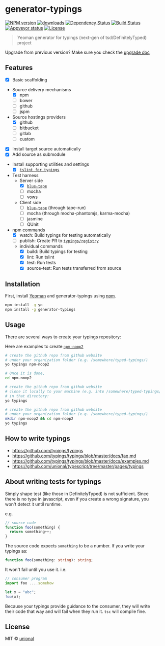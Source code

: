 # generator-typings

[![NPM version][npm-image]][npm-url]
[![downloads][downloads-image]][downloads-url]
[![Dependency Status][daviddm-image]][daviddm-url]
[![Build Status][travis-image]][travis-url]
[![Appveyor status][appveyor-image]][appveyor-url]
[![License][license-image]][license-url]

> Yeoman generator for typings (next-gen of tsd/DefinitelyTyped) project

Upgrade from previous version? Make sure you check the [upgrade doc](./UPGRADE.md)

## Features

- [x] Basic scaffolding
- Source delivery mechanisms
  - [x] npm
  - [ ] bower
  - [ ] github
  - [ ] jspm
- Source hostings providers
  - [x] github
  - [ ] bitbucket
  - [ ] gitlab
  - [ ] custom
- [x] Install target source automatically
- [x] Add source as submodule
- Install supporting utilities and settings
  - [x] [`tslint for typings`](https://github.com/typings/tslint-config-typings)
- Test harness
  - Server side
    - [x] [`blue-tape`](https://www.npmjs.com/package/blue-tape)
    - [ ] mocha
    - [ ] vows
  - Client side
    - [ ] [`blue-tape`](https://www.npmjs.com/package/blue-tape) (through tape-run)
    - [ ] mocha (through mocha-phantomjs, karma-mocha)
    - [ ] jasmine
    - [ ] QUnit
- npm commands
  - [x] watch: Build typings for testing automatically
  - [ ] publish: Create PR to [`typings/registry`](https://github.com/typings/registry)
  - individual commands
    - [x] build: Build typings for testing
    - [x] lint: Run tslint
    - [x] test: Run tests
    - [x] source-test: Run tests transferred from source

## Installation

First, install [Yeoman](http://yeoman.io) and generator-typings using [npm](https://www.npmjs.com/).

```sh
npm install -g yo
npm install -g generator-typings
```

## Usage

There are several ways to create your typings repository:

Here are examples to create [`npm-noop2`](https://github.com/typed-typings/npm-noop2)

```sh
# create the github repo from github website
# under your organization folder (e.g. /somewhere/typed-typings/)
yo typings npm-noop2

# Once it is done,
cd npm-noop2
```

```sh
# create the github repo from github website
# clone it locally to your machine (e.g. into /somewhere/typed-typings/npm-noop2/)
# in that directory:
yo typings
```

```sh
# create the github repo from github website
# under your organization folder (e.g. /somewhere/typed-typings/)
mkdir npm-noop2 && cd npm-noop2
yo typings
```



## How to write typings

- https://github.com/typings/typings
- https://github.com/typings/typings/blob/master/docs/faq.md
- https://github.com/typings/typings/blob/master/docs/examples.md
- https://github.com/unional/typescript/tree/master/pages/typings

## About writing tests for typings

Simply shape test (like those in DefinitelyTyped) is not sufficient.
Since there is no type in javascript, even if you create a wrong signature, you won't detect it until runtime.

e.g.

```js
// source code
function foo(something) {
  return something++;
}
```

The source code expects `something` to be a number. If you write your typings as:

```ts
function foo(something: string): string;
```

It won't fail until you use it. i.e.

```ts
// consumer program
import foo ....somehow

let x = "abc";
foo(x);
```

Because your typings provide guidance to the consumer, they will write their code that way and will fail when they run it.
`tsc` will compile fine.

## License

MIT © [unional](https://github.com/unional)


[npm-image]: https://badge.fury.io/js/generator-typings.svg
[npm-url]: https://npmjs.org/package/generator-typings
[downloads-image]: https://img.shields.io/npm/dm/generator-typings.svg?style=flat
[downloads-url]: https://npmjs.org/package/generator-typings
[travis-image]: https://travis-ci.org/typings/generator-typings.svg?branch=master
[travis-url]: https://travis-ci.org/typings/generator-typings
[daviddm-image]: https://david-dm.org/typings/generator-typings.svg?theme=shields.io
[daviddm-url]: https://david-dm.org/typings/generator-typings
[license-image]: http://img.shields.io/:license-mit-blue.svg?style=flat-square
[license-url]: http://unional.mit-license.org
[appveyor-image]: https://ci.appveyor.com/api/projects/status/hsl5yotnplivq8b9/branch/master?svg=true
[appveyor-url]: https://ci.appveyor.com/project/unional/generator-typings/branch/master
